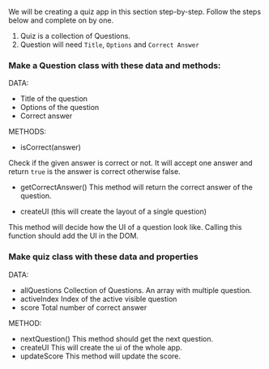 We will be creating a quiz app in this section step-by-step. Follow the steps below and complete on by one.

1. Quiz is a collection of Questions.
2. Question will need `Title`, `Options` and `Correct Answer`

### Make a Question class with these data and methods:

DATA:

- Title of the question
- Options of the question
- Correct answer

METHODS:

- isCorrect(answer)

Check if the given answer is correct or not. It will accept one answer and return `true` is the answer is correct otherwise false.

- getCorrectAnswer()
  This method will return the correct answer of the question.

- createUI (this will create the layout of a single question)

This method will decide how the UI of a question look like. Calling this function should add the UI in the DOM.

### Make quiz class with these data and properties

DATA:

- allQuestions
  Collection of Questions. An array with multiple question.
- activeIndex
  Index of the active visible question
- score
  Total number of correct answer

METHOD:

- nextQuestion()
  This method should get the next question.
- createUI
  This will create the ui of the whole app.
- updateScore
  This method will update the score.
